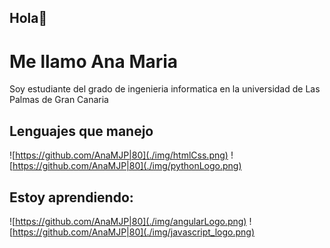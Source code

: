 ## Hola👋
# Me llamo Ana Maria

Soy estudiante del grado de ingenieria informatica en la universidad de Las Palmas de Gran Canaria



## Lenguajes que manejo 
![https://github.com/AnaMJP|80](./img/htmlCss.png)
![https://github.com/AnaMJP|80](./img/pythonLogo.png)

## Estoy aprendiendo: 
![https://github.com/AnaMJP|80](./img/angularLogo.png)
![https://github.com/AnaMJP|80](./img/javascript_logo.png)